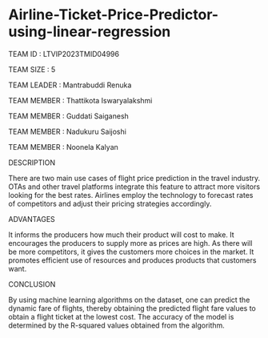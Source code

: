 # Airline-Ticket-Price-Predictor-using-linear-regression

TEAM ID : LTVIP2023TMID04996

TEAM SIZE : 5

TEAM LEADER : Mantrabuddi Renuka

TEAM MEMBER : Thattikota Iswaryalakshmi

TEAM MEMBER : Guddati Saiganesh

TEAM MEMBER : Nadukuru Saijoshi

TEAM MEMBER : Noonela Kalyan

DESCRIPTION

There are two main use cases of flight price prediction in the travel industry. OTAs and other travel platforms integrate this feature to attract more visitors looking for the best rates. Airlines employ the technology to forecast rates of competitors and adjust their pricing strategies accordingly.

ADVANTAGES

It informs the producers how much their product will cost to make. It encourages the producers to supply more as prices are high. As there will be more competitors, it gives the customers more choices in the market. It promotes efficient use of resources and produces products that customers want.

CONCLUSION

By using machine learning algorithms on the dataset, one can predict the dynamic fare of flights, thereby obtaining the predicted flight fare values to obtain a flight ticket at the lowest cost. The accuracy of the model is determined by the R-squared values obtained from the algorithm.
